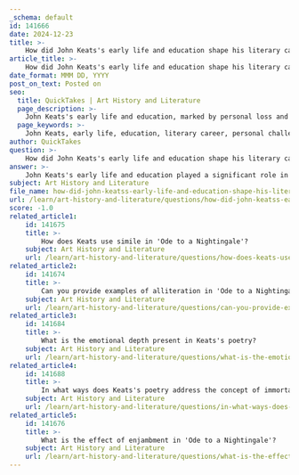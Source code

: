 ```yaml
---
_schema: default
id: 141666
date: 2024-12-23
title: >-
    How did John Keats's early life and education shape his literary career?
article_title: >-
    How did John Keats's early life and education shape his literary career?
date_format: MMM DD, YYYY
post_on_text: Posted on
seo:
  title: QuickTakes | Art History and Literature
  page_description: >-
    John Keats's early life and education, marked by personal loss and limited opportunities, profoundly shaped his literary career, influencing his themes of beauty, grief, and the fleeting nature of existence.
  page_keywords: >-
    John Keats, early life, education, literary career, personal challenges, loss, grief, poetry, self-education, Percy Bysshe Shelley, themes, transience, immortality, Romantic movement
author: QuickTakes
question: >-
    How did John Keats's early life and education shape his literary career?
answer: >-
    John Keats's early life and education played a significant role in shaping his literary career, influencing both his themes and style of poetry. Born in October 1795 in Moorgate, London, Keats faced considerable personal challenges from a young age. His father, a stable keeper, died when Keats was just eight years old, and his mother succumbed to tuberculosis when he was fourteen. These early experiences of loss and grief deeply impacted his emotional landscape and became a source of inspiration for his poetry.\n\nKeats received much of his primary education from a local dame school, which provided him with a basic foundation in reading and writing. However, his family's modest means limited his access to formal education and the literary circles that were often dominated by the wealthy. This lack of privilege contributed to the perception of Keats as "ignorant and unsettled" by some contemporary critics, which may have fueled his desire to prove himself through his writing.\n\nDespite these challenges, Keats was able to cultivate his literary talents through self-education and the influence of other poets, notably Percy Bysshe Shelley. He became part of a circle of friends, including Charles Armitage Brown, who supported and encouraged his writing. This camaraderie provided him with a sense of belonging and validation, which was crucial for his development as a poet.\n\nKeats's early struggles with illness and financial instability also informed his poetry's themes, particularly the exploration of beauty, transience, and the desire for immortality. His works often reflect a longing for escape from the harsh realities of life, as seen in poems like "Ode to a Nightingale," where he grapples with the fleeting nature of existence and the pursuit of artistic beauty.\n\nIn summary, John Keats's early life, marked by personal loss, limited education, and financial hardship, profoundly influenced his literary career. These experiences shaped his emotional depth, thematic concerns, and ultimately contributed to his legacy as one of the most celebrated poets of the Romantic movement.
subject: Art History and Literature
file_name: how-did-john-keatss-early-life-and-education-shape-his-literary-career.md
url: /learn/art-history-and-literature/questions/how-did-john-keatss-early-life-and-education-shape-his-literary-career
score: -1.0
related_article1:
    id: 141675
    title: >-
        How does Keats use simile in 'Ode to a Nightingale'?
    subject: Art History and Literature
    url: /learn/art-history-and-literature/questions/how-does-keats-use-simile-in-ode-to-a-nightingale
related_article2:
    id: 141674
    title: >-
        Can you provide examples of alliteration in 'Ode to a Nightingale'?
    subject: Art History and Literature
    url: /learn/art-history-and-literature/questions/can-you-provide-examples-of-alliteration-in-ode-to-a-nightingale
related_article3:
    id: 141684
    title: >-
        What is the emotional depth present in Keats's poetry?
    subject: Art History and Literature
    url: /learn/art-history-and-literature/questions/what-is-the-emotional-depth-present-in-keatss-poetry
related_article4:
    id: 141688
    title: >-
        In what ways does Keats's poetry address the concept of immortality and transience?
    subject: Art History and Literature
    url: /learn/art-history-and-literature/questions/in-what-ways-does-keatss-poetry-address-the-concept-of-immortality-and-transience
related_article5:
    id: 141676
    title: >-
        What is the effect of enjambment in 'Ode to a Nightingale'?
    subject: Art History and Literature
    url: /learn/art-history-and-literature/questions/what-is-the-effect-of-enjambment-in-ode-to-a-nightingale
---
```


&nbsp;